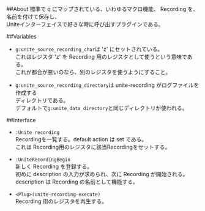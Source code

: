 ##About
標準で q にマップされている、いわゆるマクロ機能、 Recording を、名前を付けて保存し、  
Uniteインターフェイスで好きな時に呼び出すプラグインである。


##Variables
- `g:unite_source_recording_char`は 'z' にセットされている。  
これはレジスタ 'z' を Recording 用のレジスタとして使うという意味である。  
これが都合が悪いのなら、別のレジスタを使うようにすること。

- `g:unite_source_recording_directory`は unite-recording がログファイルを作成する  
ディレクトリである。  
デフォルトで`g:unite_data_directory`と同じディレクトリが使われる。


##Interface
- `:Unite recording`  
  Recordingを一覧する。default action は set である。  
  これは Recording用のレジスタに該当Recordingをセットする。

- `:UniteRecordingBegin`  
  新しく Recording を登録する。  
  初めに description の入力が求められ、次に Recording が開始される。  
  description は Recording の名前として機能する。

- `<Plug>(unite-recording-execute)`  
  Recording 用のレジスタを再生する。
